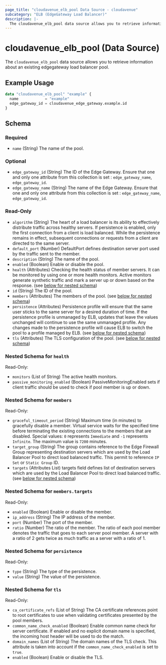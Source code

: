 ```yaml
---
page_title: "cloudavenue_elb_pool Data Source - cloudavenue"
subcategory: "ELB (EdgeGateway Load Balancer)"
description: |-
  The cloudavenue_elb_pool data source allows you to retrieve information about an existing edgegateway load balancer pool.
---
```


# cloudavenue_elb_pool (Data Source)

The `cloudavenue_elb_pool` data source allows you to retrieve information about an existing edgegateway load balancer pool.

## Example Usage

```terraform
data "cloudavenue_elb_pool" "example" {
  name            = "example"
  edge_gateway_id = cloudavenue_edge_gateway.example.id
}
```

<!-- schema generated by tfplugindocs -->
## Schema

### Required

- `name` (String) The name of the pool.

### Optional

- `edge_gateway_id` (String) The ID of the Edge Gateway. Ensure that one and only one attribute from this collection is set : `edge_gateway_name`, `edge_gateway_id`.
- `edge_gateway_name` (String) The name of the Edge Gateway. Ensure that one and only one attribute from this collection is set : `edge_gateway_name`, `edge_gateway_id`.

### Read-Only

- `algorithm` (String) The heart of a load balancer is its ability to effectively distribute traffic across healthy servers. If persistence is enabled, only the first connection from a client is load balanced. While the persistence remains in effect, subsequent connections or requests from a client are directed to the same server.
- `default_port` (Number) DefaultPort defines destination server port used by the traffic sent to the member.
- `description` (String) The name of the pool.
- `enabled` (Boolean) Enable or disable the pool.
- `health` (Attributes) Checking the health status of member servers. It can be monitored by using one or more health monitors. Active monitors generate synthetic traffic and mark a server up or down based on the response. (see [below for nested schema](#nestedatt--health))
- `id` (String) The ID of the pool.
- `members` (Attributes) The members of the pool. (see [below for nested schema](#nestedatt--members))
- `persistence` (Attributes) Persistence profile will ensure that the same user sticks to the same server for a desired duration of time. If the persistence profile is unmanaged by ELB, updates that leave the values unchanged will continue to use the same unmanaged profile. Any changes made to the persistence profile will cause ELB to switch the pool to a profile managed by ELB. (see [below for nested schema](#nestedatt--persistence))
- `tls` (Attributes) The TLS configuration of the pool. (see [below for nested schema](#nestedatt--tls))

<a id="nestedatt--health"></a>
### Nested Schema for `health`

Read-Only:

- `monitors` (List of String) The active health monitors.
- `passive_monitoring_enabled` (Boolean) PassiveMonitoringEnabled sets if client traffic should be used to check if pool member is up or down.


<a id="nestedatt--members"></a>
### Nested Schema for `members`

Read-Only:

- `graceful_timeout_period` (String) Maximum time (in minutes) to gracefully disable a member. Virtual service waits for the specified time before terminating the existing connections to the members that are disabled. Special values: `0` represents `Immediate` and `-1` represents `Infinite`. The maximum value is `7200` minutes.
- `target_group` (String) The group contains reference to the Edge Firewall Group representing destination servers which are used by the Load Balancer Pool to direct load balanced traffic. This permit to reference `IP Set` or `Static Group` ID.
- `targets` (Attributes List) targets field defines list of destination servers which are used by the Load Balancer Pool to direct load balanced traffic. (see [below for nested schema](#nestedatt--members--targets))

<a id="nestedatt--members--targets"></a>
### Nested Schema for `members.targets`

Read-Only:

- `enabled` (Boolean) Enable or disable the member.
- `ip_address` (String) The IP address of the member.
- `port` (Number) The port of the member.
- `ratio` (Number) The ratio of the member. The ratio of each pool member denotes the traffic that goes to each server pool member. A server with a ratio of 2 gets twice as much traffic as a server with a ratio of 1.



<a id="nestedatt--persistence"></a>
### Nested Schema for `persistence`

Read-Only:

- `type` (String) The type of the persistence.
- `value` (String) The value of the persistence.


<a id="nestedatt--tls"></a>
### Nested Schema for `tls`

Read-Only:

- `ca_certificate_refs` (List of String) The CA certificate references point to root certificates to use when validating certificates presented by the pool members.
- `common_name_check_enabled` (Boolean) Enable common name check for server certificate. If enabled and no explicit domain name is specified, the incoming host header will be used to do the match.
- `domain_names` (List of String) The domain names of the TLS check. This attribute is taken into account if the `common_name_check_enabled` is set to `true`.
- `enabled` (Boolean) Enable or disable the TLS.

